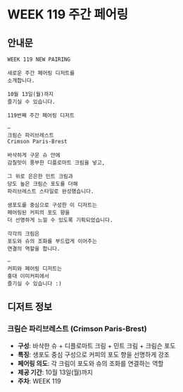 # WEEK 119 주간 페어링

## 안내문

```
WEEK 119 NEW PAIRING
⠀
새로운 주간 페어링 디저트를
소개합니다.
⠀
10월 13일(월)까지
즐기실 수 있습니다.
⠀
119번째 주간 페어링 디저트
⠀
—
크림슨 파리브레스트
Crimson Paris-Brest
⠀
바삭하게 구운 슈 안에
감칠맛이 풍부한 디플로마트 크림을 넣고,
⠀
그 위로 은은한 민트 크림과
당도 높은 크림슨 포도를 더해
파리브레스트 스타일로 완성했습니다.
⠀
생포도를 중심으로 구성한 이 디저트는
페어링된 커피의 포도 향을
더 선명하게 느낄 수 있도록 기획되었습니다.
⠀
각각의 크림은
포도와 슈의 조화를 부드럽게 이어주는
연결의 역할을 합니다.
⠀
—
커피와 페어링 디저트는
홍대 이미커피에서
즐기실 수 있습니다 :)
```

## 디저트 정보

### 크림슨 파리브레스트 (Crimson Paris-Brest)
- **구성**: 바삭한 슈 + 디플로마트 크림 + 민트 크림 + 크림슨 포도
- **특징**: 생포도 중심 구성으로 커피의 포도 향을 선명하게 강조
- **페어링 의도**: 각 크림이 포도와 슈의 조화를 연결하는 역할
- **제공 기간**: 10월 13일(월)까지
- **주차**: WEEK 119
